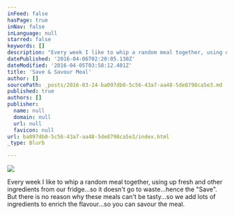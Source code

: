 ```yaml
---
inFeed: false
hasPage: true
inNav: false
inLanguage: null
starred: false
keywords: []
description: "Every week I like to whip a random meal together, using up fresh and other ingredients from our fridge...so it doesn't go to waste...hence the \"Save\". But there is no reason why these meals can't be tasty...so we add lots of ingredients to enrich the flavour...so you can savour the meal."
datePublished: '2016-04-06T02:20:05.130Z'
dateModified: '2016-04-05T03:58:12.401Z'
title: 'Save & Savour Meal'
author: []
sourcePath: _posts/2016-03-24-ba097db0-5c56-43a7-aa48-5de8798ca5e3.md
published: true
authors: []
publisher:
  name: null
  domain: null
  url: null
  favicon: null
url: ba097db0-5c56-43a7-aa48-5de8798ca5e3/index.html
_type: Blurb

---
```

![](https://the-grid-user-content.s3-us-west-2.amazonaws.com/8ce8bbf1-7209-480f-a721-13433fb0c919.jpg)

Every week I like to whip a random meal together, using up fresh and other ingredients from our fridge...so it doesn't go to waste...hence the "Save". But there is no reason why these meals can't be tasty...so we add lots of ingredients to enrich the flavour...so you can savour the meal.
